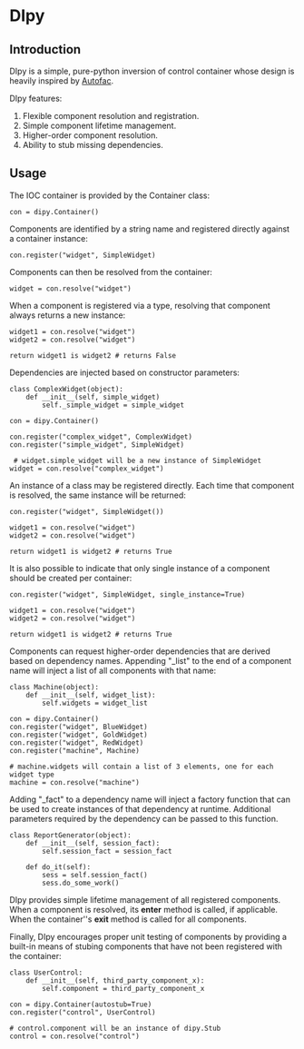 DIpy
====

Introduction
------------

DIpy is a simple, pure-python inversion of control container whose design is heavily inspired by [Autofac](http://code.google.com/p/autofac/ "Autofac Homepage"). 

DIpy features:

1. Flexible component resolution and registration.
2. Simple component lifetime management.
3. Higher-order component resolution.
4. Ability to stub missing dependencies.

Usage
-----

The IOC container is provided by the Container class:

	con = dipy.Container()
	
Components are identified by a string name and registered directly against a container instance:

	con.register("widget", SimpleWidget)
	
Components can then be resolved from the container:

	widget = con.resolve("widget")

When a component is registered via a type, resolving that component always returns a new instance:

	widget1 = con.resolve("widget")
	widget2 = con.resolve("widget")
	
	return widget1 is widget2 # returns False

Dependencies are injected based on constructor parameters:

	class ComplexWidget(object):
		def __init__(self, simple_widget)
			self._simple_widget = simple_widget
	
	con = dipy.Container()
	
	con.register("complex_widget", ComplexWidget)
	con.register("simple_widget", SimpleWidget)
	
	 # widget.simple_widget will be a new instance of SimpleWidget
	widget = con.resolve("complex_widget")
	
An instance of a class may be registered directly. Each time that component is resolved, the same instance will be returned:

	con.register("widget", SimpleWidget())
	
	widget1 = con.resolve("widget")
	widget2 = con.resolve("widget")
	
	return widget1 is widget2 # returns True

It is also possible to indicate that only single instance of a component should be created per container:

	con.register("widget", SimpleWidget, single_instance=True)

	widget1 = con.resolve("widget")
	widget2 = con.resolve("widget")

	return widget1 is widget2 # returns True

Components can request higher-order dependencies that are derived based on dependency names. Appending "_list" to the end of a component name will inject a list of all components with that name:

	class Machine(object):
		def __init__(self, widget_list):
			self.widgets = widget_list
	
	con = dipy.Container()
	con.register("widget", BlueWidget)
	con.register("widget", GoldWidget)
	con.register("widget", RedWidget)
	con.register("machine", Machine)
	
	# machine.widgets will contain a list of 3 elements, one for each widget type
	machine = con.resolve("machine")

Adding "_fact" to a dependency name will inject a factory function that can be used to create instances of that dependency at runtime. Additional parameters required by the dependency can be passed to this function.

	class ReportGenerator(object):
		def __init__(self, session_fact):
			self.session_fact = session_fact

		def do_it(self):
			sess = self.session_fact()
			sess.do_some_work()

DIpy provides simple lifetime management of all registered components. When a component is resolved, its __enter__ method is called, if applicable. When the container''s __exit__ method is called for all components.

Finally, DIpy encourages proper unit testing of components by providing a built-in means of stubing components that have not been registered with the container:

	class UserControl:
		def __init__(self, third_party_component_x):
			self.component = third_party_component_x
	
	con = dipy.Container(autostub=True)
	con.register("control", UserControl)
	
	# control.component will be an instance of dipy.Stub
	control = con.resolve("control")

